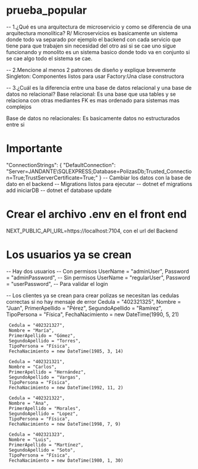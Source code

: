 # prueba_popular

-- 1.¿Qué es una arquitectura de microservicio y como se diferencia de una arquitectura monolítica?
R/ Microservicios es basicamente un sistema donde todo va separado por ejemplo el backend con cada servicio que tiene para que trabajen sin necesidad del otro asi si se cae uno sigue funcionando y monolito es un sistema basico donde todo va en conjunto si se cae algo todo el sistema se cae.

-- 2.Mencione al menos 2 patrones de diseño y explique brevemente
Singleton: Componentes listos para usar
Factory:Una clase constructora

-- 3.¿Cuál es la diferencia entre una base de datos relacional y una base de datos no relacional?
Base relacional: Es una base que usa tables y se relaciona con otras mediantes FK es mas ordenado para sistemas mas complejos

Base de datos no relacionales: Es basicamente datos no estructurados entre si 

# Importante
"ConnectionStrings": {
  "DefaultConnection": "Server=JANDANTE\\SQLEXPRESS;Database=PolizasDb;Trusted_Connection=True;TrustServerCertificate=True;"
}
-- Cambiar los datos con la base de dato en el backend
-- Migrations listos para ejecutar 
-- dotnet ef migrations add iniciarDB
--  dotnet ef database update

# Crear el archivo .env en el front end 
NEXT_PUBLIC_API_URL=https://localhost:7104, con el url del Backend

# Los usuarios ya se crean 
-- Hay dos usuarios 
-- Con permisos 
UserName = "adminUser",
Password = "adminPassword",
-- Sin permisos 
UserName = "regularUser",
Password = "userPassword",
-- Para validar el login

-- Los clientes ya se crean para crear polizas se necesitan las cedulas correctas si no hay mensaje de error
     Cedula = "402321325",
     Nombre = "Juan",
     PrimerApellido = "Pérez",
     SegundoApellido = "Ramírez",
     TipoPersona = "Física",
     FechaNacimiento = new DateTime(1990, 5, 21)

     Cedula = "402321327",
     Nombre = "María",
     PrimerApellido = "Gómez",
     SegundoApellido = "Torres",
     TipoPersona = "Física",
     FechaNacimiento = new DateTime(1985, 3, 14)

     Cedula = "402321321",
     Nombre = "Carlos",
     PrimerApellido = "Hernández",
     SegundoApellido = "Vargas",
     TipoPersona = "Física",
     FechaNacimiento = new DateTime(1992, 11, 2)
 
     Cedula = "402321322",
     Nombre = "Ana",
     PrimerApellido = "Morales",
     SegundoApellido = "Lopez",
     TipoPersona = "Física",
     FechaNacimiento = new DateTime(1998, 7, 9)

     Cedula = "402321323",
     Nombre = "Luis",
     PrimerApellido = "Martínez",
     SegundoApellido = "Soto",
     TipoPersona = "Física",
     FechaNacimiento = new DateTime(1980, 1, 30)